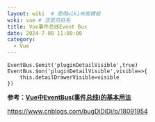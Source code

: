 ```yaml
---
layout: wiki  # 使用wiki布局模板
wiki: vue # 这是项目名
title: Vue事件总线Event Bus
date: 2024-7-08 11:00:00
category:
  - Vue
---
```


```
EventBus.$emit('pluginDetailVisible',true) 
EventBus.$on('pluginDetailVisible',visible=>{ 
    this.detailDrawerVisible=visible 
})
```
  

**参考：**[**Vue中EventBus(事件总线)的基本用法**](https://www.cnblogs.com/bkzj/p/16743584.html)

  

https://www.cnblogs.com/bugDiDiDi/p/18091954